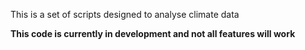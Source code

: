 This is a set of scripts designed to analyse climate data

**This code is currently in development and not all features will work**
